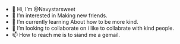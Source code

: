 - 👋 Hi, I’m @Navystarsweet
- 👀 I’m interested in Making new friends.
- 🌱 I’m currently learning About how to be more kind.
- 💞️ I’m looking to collaborate on i like to collabrate with kind people.
- 📫 How to reach me is to siand me a gemail.

<!---
Navystarsweet/Navystarsweet is a ✨ special ✨ repository because its `README.md` (this file) appears on your GitHub profile.
You can click the Preview link to take a look at your changes.
--->
